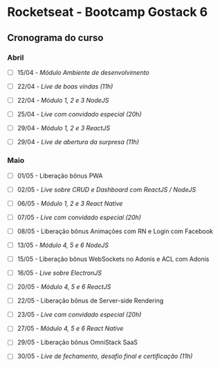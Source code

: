 # Rocketseat - Bootcamp Gostack 6

## Cronograma do curso

### Abril
- [ ] 15/04 - *Módulo Ambiente de desenvolvimento*

- [ ] 22/04 - _Live de boas vindas (11h)_
- [ ] 22/04 - *Módulo 1, 2 e 3 NodeJS*

- [ ] 25/04 - _Live com convidado especial (20h)_

- [ ] 29/04 - *Módulo 1, 2 e 3 ReactJS*
- [ ] 29/04 - _Live de abertura da surpresa (11h)_


### Maio
- [ ] 01/05 - Liberação bônus PWA

- [ ] 02/05 - _Live sobre CRUD e Dashboard com ReactJS / NodeJS_

- [ ] 06/05 - *Módulo 1, 2 e 3 React Native*

- [ ] 07/05 - _Live com convidado especial (20h)_

- [ ] 08/05 - Liberação bônus Animações com RN e Login com Facebook

- [ ] 13/05 - *Módulo 4, 5 e 6 NodeJS*

- [ ] 15/05 - Liberação bônus WebSockets no Adonis e ACL com Adonis

- [ ] 16/05 - _Live sobre ElectronJS_

- [ ] 20/05 - *Módulo 4, 5 e 6 ReactJS*

- [ ] 22/05 - Liberação bônus de Server-side Rendering

- [ ] 23/05 - _Live com convidado especial (20h)_

- [ ] 27/05 - *Módulo 4, 5 e 6 React Native*

- [ ] 29/05 - Liberação bônus OmniStack SaaS

- [ ] 30/05 - _Live de fechamento, desafio final e certificação (11h)_


